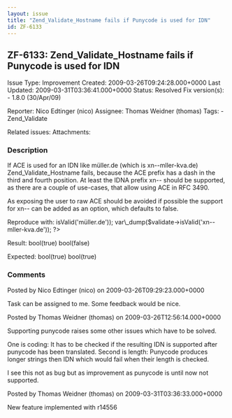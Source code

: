 ```yaml
---
layout: issue
title: "Zend_Validate_Hostname fails if Punycode is used for IDN"
id: ZF-6133
---
```


ZF-6133: Zend\_Validate\_Hostname fails if Punycode is used for IDN
-------------------------------------------------------------------

 Issue Type: Improvement Created: 2009-03-26T09:24:28.000+0000 Last Updated: 2009-03-31T03:36:41.000+0000 Status: Resolved Fix version(s): - 1.8.0 (30/Apr/09)
 
 Reporter:  Nico Edtinger (nico)  Assignee:  Thomas Weidner (thomas)  Tags: - Zend\_Validate
 
 Related issues: 
 Attachments: 
### Description

If ACE is used for an IDN like müller.de (which is xn--mller-kva.de) Zend\_Validate\_Hostname fails, because the ACE prefix has a dash in the third and fourth position. At least the IDNA prefix xn-- should be supported, as there are a couple of use-cases, that allow using ACE in RFC 3490.

As exposing the user to raw ACE should be avoided if possible the support for xn-- can be added as an option, which defaults to false.

Reproduce with: <?php require\_once 'Zend/Validate/Hostname.php'; $validate = new Zend\_Validate\_Hostname(); var\_dump($validate->isValid('müller.de')); var\_dump($validate->isValid('xn--mller-kva.de')); ?>

Result: bool(true) bool(false)

Expected: bool(true) bool(true)

 

 

### Comments

Posted by Nico Edtinger (nico) on 2009-03-26T09:29:23.000+0000

Task can be assigned to me. Some feedback would be nice.

 

 

Posted by Thomas Weidner (thomas) on 2009-03-26T12:56:14.000+0000

Supporting punycode raises some other issues which have to be solved.

One is coding: It has to be checked if the resulting IDN is supported after punycode has been translated. Second is length: Punycode produces longer strings then IDN which would fail when their length is checked.

I see this not as bug but as improvement as punycode is until now not supported.

 

 

Posted by Thomas Weidner (thomas) on 2009-03-31T03:36:33.000+0000

New feature implemented with r14556

 

 